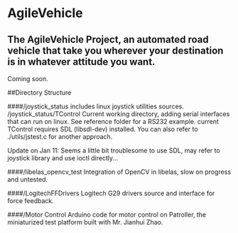 # AgileVehicle
## The AgileVehicle Project, an automated road vehicle that take you wherever your destination is in whatever attitude you want.
Coming soon.

##Directory Structure

####/joystick_status
includes linux joystick utilities sources.
/joystick_status/TControl
Current working directory, adding serial interfaces that can run on linux. See reference folder for a RS232 example.
current TControl requires SDL (libsdl-dev) installed. You can also refer to ./utils/jstest.c for another approach.

Update on Jan 11:
Seems a little bit troublesome to use SDL, may refer to joystick library and use ioctl directly...

####/libelas_opencv_test
Integration of OpenCV in libelas, slow on progress and untested.

####/LogitechFFDrivers
Logitech G29 drivers source and interface for force feedback.

####/Motor Control
Arduino code for motor control on Patroller, the miniaturized test platform built with Mr. Jianhui Zhao.

